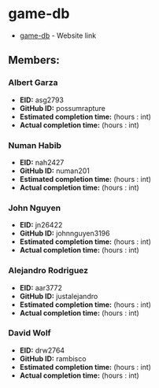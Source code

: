 # game-db

* [game-db](http://gamedb.us-east-1.elasticbeanstalk.com/) - Website link

## Members:

### Albert Garza
* **EID:** asg2793
* **GitHub ID:** possumrapture
* **Estimated completion time:** (hours : int)
* **Actual completion time:** (hours : int)

### Numan Habib
* **EID:** nah2427
* **GitHub ID:** numan201
* **Estimated completion time:** (hours : int)
* **Actual completion time:** (hours : int)

### John Nguyen
* **EID:** jn26422
* **GitHub ID:** johnnguyen3196
* **Estimated completion time:** (hours : int)
* **Actual completion time:** (hours : int)

### Alejandro Rodriguez
* **EID:** aar3772
* **GitHub ID:** justalejandro
* **Estimated completion time:** (hours : int)
* **Actual completion time:** (hours : int)

### David Wolf
* **EID:** drw2764 
* **GitHub ID:** rambisco
* **Estimated completion time:** (hours : int)
* **Actual completion time:** (hours : int)
